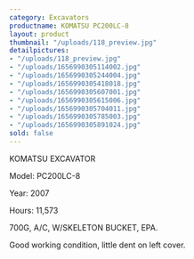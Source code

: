 ```yaml
---
category: Excavators
productname: KOMATSU PC200LC-8
layout: product
thumbnail: "/uploads/118_preview.jpg"
detailpictures:
- "/uploads/118_preview.jpg"
- "/uploads/1656990305114002.jpg"
- "/uploads/1656990305244004.jpg"
- "/uploads/1656990305418018.jpg"
- "/uploads/1656990305607001.jpg"
- "/uploads/1656990305615006.jpg"
- "/uploads/1656990305704011.jpg"
- "/uploads/1656990305785003.jpg"
- "/uploads/1656990305891024.jpg"
sold: false
---
```


KOMATSU EXCAVATOR 

Model: PC200LC-8

Year: 2007

Hours: 11,573

700G, A/C, W/SKELETON BUCKET, EPA.

Good working condition, little dent on left cover.



